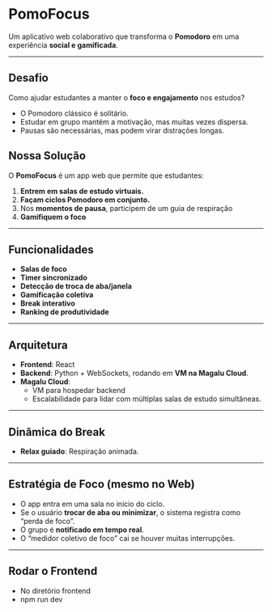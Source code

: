 # PomoFocus

Um aplicativo web colaborativo que transforma o **Pomodoro** em uma experiência **social e gamificada**.

---

## Desafio

Como ajudar estudantes a manter o **foco e engajamento** nos estudos?

- O Pomodoro clássico é solitário.
- Estudar em grupo mantém a motivação, mas muitas vezes dispersa.
- Pausas são necessárias, mas podem virar distrações longas.

## Nossa Solução

O **PomoFocus** é um app web que permite que estudantes:

1. **Entrem em salas de estudo virtuais.**
2. **Façam ciclos Pomodoro em conjunto.**
3. Nos **momentos de pausa**, participem de um guia de respiração
4. **Gamifiquem o foco**

---

## Funcionalidades

-  **Salas de foco** 
-  **Timer sincronizado** 
-  **Detecção de troca de aba/janela** 
-  **Gamificação coletiva**
-  **Break interativo**
-  **Ranking de produtividade** 

---

##  Arquitetura

- **Frontend**: React 
- **Backend**: Python + WebSockets, rodando em **VM na Magalu Cloud**.
- **Magalu Cloud**:
  - VM para hospedar backend
  - Escalabilidade para lidar com múltiplas salas de estudo simultâneas.

---

##  Dinâmica do Break

- **Relax guiado**: Respiração animada.

---

##  Estratégia de Foco (mesmo no Web)

- O app entra em uma sala no início do ciclo.
- Se o usuário **trocar de aba ou minimizar**, o sistema registra como “perda de foco”.
- O grupo é **notificado em tempo real**.
- O “medidor coletivo de foco” cai se houver muitas interrupções.

---

## Rodar o Frontend
- No diretório frontend
- npm run dev

<!--

## ⚙️ Estrutura do Projeto (exemplo)

```
team-pomodoro/
├─ frontend/           # React (Next.js)
│  ├─ pages/
│  ├─ components/
│  └─ public/
├─ backend/            # Node.js + WebSocket (Socket.IO)
│  ├─ src/
│  ├─ migrations/
│  └─ Dockerfile
├─ infra/              # scripts de deploy / terraform (opcional)
└─ README_TeamPomodoro.md
```

---

## 🧩 Endpoints e Flows Principais (backend)

- `POST /api/rooms` → cria sala
- `POST /api/rooms/:id/join` → entra numa sala
- WebSocket `room:{id}` → eventos: `timer:start`, `timer:tick`, `timer:end`, `focus:lost`, `break:start`, `break:end`, `quiz:start`, `quiz:answer`
- `GET /api/users/:id/stats` → pega histórico do usuário

---

## ✨ Snippets Úteis

### 1) Detectar troca de aba / perda de foco (frontend)

```javascript
// exemplo simples em React
import { useEffect } from 'react';

function usePageVisibility(onHidden, onVisible) {
  useEffect(() => {
    const handleVisibility = () => {
      if (document.hidden) onHidden();
      else onVisible();
    };

    document.addEventListener('visibilitychange', handleVisibility);
    return () => document.removeEventListener('visibilitychange', handleVisibility);
  }, [onHidden, onVisible]);
}

// uso em componente
usePageVisibility(
  () => socket.emit('focus:lost', { roomId }),
  () => socket.emit('focus:returned', { roomId })
);
```

> Observação: isso detecta quando o usuário troca de aba ou minimiza a janela. Não é possível bloquear o SO via web.


### 2) Sincronização de timer com Socket.IO (backend)

```javascript
// servidor Node/Express + socket.io (esboço)
const express = require('express');
const http = require('http');
const { Server } = require('socket.io');

const app = express();
const server = http.createServer(app);
const io = new Server(server);

io.on('connection', (socket) => {
  socket.on('joinRoom', ({ roomId, userId }) => {
    socket.join(roomId);
  });

  socket.on('timer:start', ({ roomId, duration }) => {
    // Broadcast para todos na sala
    io.to(roomId).emit('timer:start', { duration, startedAt: Date.now() });

    // Opcional: lógica de servidor para ticks
    // setInterval ou um scheduler mais robusto em produção
  });
});

server.listen(3000, () => console.log('server running'));
```

---

## 🧪 Métricas e Analytics

- Tempo médio focado por usuário (diário/semana).
- Número de quebras de foco por sala.
- Taxa de conclusão de ciclos Pomodoro.
- Engajamento nos breaks (quantas pessoas participaram do mini-jogo).

---

## 💾 Deploy na Magalu Cloud (VM)

1. Crie uma VM (Ubuntu) na Magalu Cloud.
2. Configure Node.js e PostgreSQL na VM (ou use containerização: Docker).
3. Suba o backend (por PM2, systemd ou Docker Compose).
4. Configure um reverse-proxy (nginx) e TLS (Let's Encrypt).

---

## 🎯 Roadmap / Próximos passos

1. MVP: salas, timer sincronizado, detecção de troca de aba, break com 1 mini-atividade.
2. Gamificação: pontos, badges e leaderboard.
3. Mobile PWA / app nativo.
4. Integração com calendários e notificações push.

-->
